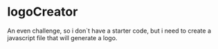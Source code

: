 # logoCreator
An even challenge, so i don`t have a starter code, but i need to create a javascript file that will generate a logo.
